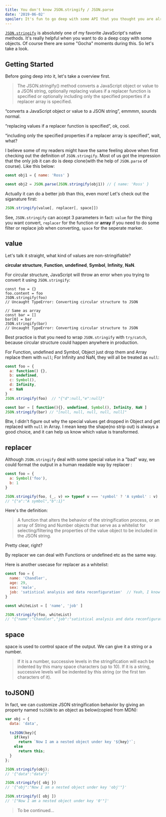 ```yaml
---
title: You don't know JSON.stringify / JSON.parse
date: '2019-06-02'
spoiler: It's fun to go deep with some API that you thought you are already familar with.
---
```


[`JSON.stringify`](https://developer.mozilla.org/zh-CN/docs/Web/JavaScript/Reference/Global_Objects/JSON/stringify) is absolutely one of my favorite JavaScript's native methods.
It's really helpful when you want to do a deep copy with some objects. Of course there
are some "Gocha" moments during this. So let's take a look.

## Getting Started

Before going deep into it, let's take a overview first.

> The JSON.stringify() method converts a JavaScript object or value to a JSON string, optionally replacing values if a replacer function is specified or optionally including only the specified properties if a replacer array is specified.

“converts a JavaScript object or value to a JSON string”, emmmm, sounds normal. 

“replacing values if a replacer function is specified”, ok, cool. 

“including only the specified properties if a replacer array is specified”, wait, what?

I believe some of my readers might have the same feeling above when first checking out the definition of `JSON.stringify`. Most of us got the impression that the only job it can do is deep clone(with the help of `JSON.parse` of course). Like this below:

```js
const obj1 = { name: 'Ross' }

const obj2 = JSON.parse(JSON.stringify(obj1)) // { name: 'Ross' }
```

Actually it can do a better job than this, even more! Let's check out the siganature first:

```js
JSON.stringify(value[, replacer[, space]])
```

See, `JSON.stringify` can accept 3 parameters in fact: `value` for the thing you want convert, `replacer` for 
the function or **array** if you need to do some filter or replace job when converting, `space` for the seperate marker.

## value

Let's talk it straight, what kind of values are non-stringifiable?

**circular structure**, **Function**, **undefined**, **Symbol**, **Infinity**, **NaN**.

For circular structure, JavaScript will throw an error when you trying to convert it using `JSON.stringify`:

```js{2,8}
const foo = {}
foo.content = foo
JSON.stringify(foo)
// Uncaught TypeError: Converting circular structure to JSON

// Same as array
const bar = []
bar[0] = bar
JSON.stringify(bar)
// Uncaught TypeError: Converting circular structure to JSON
```

Best practice is that you need to wrap `JSON.stringify` with `try/catch`, because circular structure could happen anywhere in production.

For Function, undefined and Symbol, Object just drop them and Array replace them with `null`; For Infinity and NaN, they will all be treated as `null`:

```js
const foo = {
  a: function() {},
  b: undefined,
  c: Symbol(),
  d: Infinity,
  e: NaN
}
JSON.stringify(foo)  // "{"d":null,"e":null}"

const bar = [ function(){}, undefined, Symbol(), Infinity, NaN ]
JSON.stringify(bar) // "[null, null, null, null, null]"
```

Btw, I didn't figure out why the special values get dropped in Object and get replaced with `null` in Array. I mean keep the shape(no strip out) is always a good choice, and it can help us know which value is transformed.

## replacer

Although `JSON.stringify` deal with some special value in a "bad" way, we could format the output in a human readable way by replacer :

```js
const foo = {
  a: Symbol('foo'),
  b: 1
}

JSON.stringify(foo, (_, v) => typeof v === 'symbol' ? 'A symbol' : v)
// "{"a":"A symbol","b":1}"
```

Here's the definition:

> A function that alters the behavior of the stringification process, or an array of String and Number objects that serve as a whitelist for selecting/filtering the properties of the value object to be included in the JSON string.

Pretty clear, right?

By replacer we can deal with Functions or undefined etc as the same way.

Here is another usecase for replacer as a whitelist:

```js
const foo = {
  name: 'Chandler',
  age: 29,
  sex: 'male',
  job: 'satistical analysis and data reconfiguration'  // Yeah, I know it 🤷‍♂
}

const whiteList = [ 'name', 'job' ]

JSON.stringify(foo, whiteList)
// "{"name":"Chandler","job":"satistical analysis and data reconfiguration"}"
```

## space

space is used to control space of the output. We can give it a string or a number.

> If it is a number, successive levels in the stringification will each be indented by this many space characters (up to 10).
If it is a string, successive levels will be indented by this string (or the first ten characters of it).

## toJSON()

In fact, we can customize JSON stringification behavior by giving an property named `toJSON` to an object as below(copied from MDN):

```js
var obj = {
  data: 'data',
  
  toJSON(key){
    if(key)
      return `Now I am a nested object under key '${key}'`;
    else
      return this;
  }
};

JSON.stringify(obj);
// '{"data":"data"}'

JSON.stringify({ obj })
// '{"obj":"Now I am a nested object under key 'obj'"}'

JSON.stringify([ obj ])
// '["Now I am a nested object under key '0'"]'
```


> To be continued...

